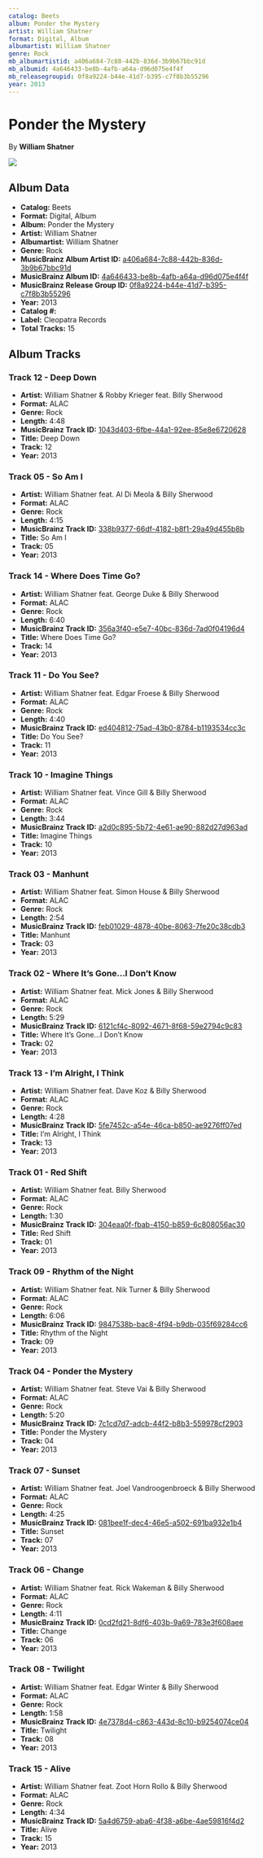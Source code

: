 ```yaml
---
catalog: Beets
album: Ponder the Mystery
artist: William Shatner
format: Digital, Album
albumartist: William Shatner
genre: Rock
mb_albumartistid: a406a684-7c88-442b-836d-3b9b67bbc91d
mb_albumid: 4a646433-be8b-4afb-a64a-d96d075e4f4f
mb_releasegroupid: 0f8a9224-b44e-41d7-b395-c7f8b3b55296
year: 2013
---
```


# Ponder the Mystery

By **William Shatner**

![](../../assets/beetscovers/William_Shatner-Ponder_the_Mystery.jpg)

## Album Data

- **Catalog:** Beets
- **Format:** Digital, Album
- **Album:** Ponder the Mystery
- **Artist:** William Shatner
- **Albumartist:** William Shatner
- **Genre:** Rock
- **MusicBrainz Album Artist ID:** [a406a684-7c88-442b-836d-3b9b67bbc91d](https://musicbrainz.org/artist/a406a684-7c88-442b-836d-3b9b67bbc91d)
- **MusicBrainz Album ID:** [4a646433-be8b-4afb-a64a-d96d075e4f4f](https://musicbrainz.org/release/4a646433-be8b-4afb-a64a-d96d075e4f4f)
- **MusicBrainz Release Group ID:** [0f8a9224-b44e-41d7-b395-c7f8b3b55296](https://musicbrainz.org/release-group/0f8a9224-b44e-41d7-b395-c7f8b3b55296)
- **Year:** 2013
- **Catalog #:** 
- **Label:** Cleopatra Records
- **Total Tracks:** 15

## Album Tracks

### Track 12 - Deep Down

- **Artist:** William Shatner & Robby Krieger feat. Billy Sherwood
- **Format:** ALAC
- **Genre:** Rock
- **Length:** 4:48
- **MusicBrainz Track ID:** [1043d403-6fbe-44a1-92ee-85e8e6720628](https://musicbrainz.org/recording/1043d403-6fbe-44a1-92ee-85e8e6720628)
- **Title:** Deep Down
- **Track:** 12
- **Year:** 2013

### Track 05 - So Am I

- **Artist:** William Shatner feat. Al Di Meola & Billy Sherwood
- **Format:** ALAC
- **Genre:** Rock
- **Length:** 4:15
- **MusicBrainz Track ID:** [338b9377-66df-4182-b8f1-29a49d455b8b](https://musicbrainz.org/recording/338b9377-66df-4182-b8f1-29a49d455b8b)
- **Title:** So Am I
- **Track:** 05
- **Year:** 2013

### Track 14 - Where Does Time Go?

- **Artist:** William Shatner feat. George Duke & Billy Sherwood
- **Format:** ALAC
- **Genre:** Rock
- **Length:** 6:40
- **MusicBrainz Track ID:** [356a3f40-e5e7-40bc-836d-7ad0f04196d4](https://musicbrainz.org/recording/356a3f40-e5e7-40bc-836d-7ad0f04196d4)
- **Title:** Where Does Time Go?
- **Track:** 14
- **Year:** 2013

### Track 11 - Do You See?

- **Artist:** William Shatner feat. Edgar Froese & Billy Sherwood
- **Format:** ALAC
- **Genre:** Rock
- **Length:** 4:40
- **MusicBrainz Track ID:** [ed404812-75ad-43b0-8784-b1193534cc3c](https://musicbrainz.org/recording/ed404812-75ad-43b0-8784-b1193534cc3c)
- **Title:** Do You See?
- **Track:** 11
- **Year:** 2013

### Track 10 - Imagine Things

- **Artist:** William Shatner feat. Vince Gill & Billy Sherwood
- **Format:** ALAC
- **Genre:** Rock
- **Length:** 3:44
- **MusicBrainz Track ID:** [a2d0c895-5b72-4e61-ae90-882d27d963ad](https://musicbrainz.org/recording/a2d0c895-5b72-4e61-ae90-882d27d963ad)
- **Title:** Imagine Things
- **Track:** 10
- **Year:** 2013

### Track 03 - Manhunt

- **Artist:** William Shatner feat. Simon House & Billy Sherwood
- **Format:** ALAC
- **Genre:** Rock
- **Length:** 2:54
- **MusicBrainz Track ID:** [feb01029-4878-40be-8063-7fe20c38cdb3](https://musicbrainz.org/recording/feb01029-4878-40be-8063-7fe20c38cdb3)
- **Title:** Manhunt
- **Track:** 03
- **Year:** 2013

### Track 02 - Where It’s Gone…I Don’t Know

- **Artist:** William Shatner feat. Mick Jones & Billy Sherwood
- **Format:** ALAC
- **Genre:** Rock
- **Length:** 5:29
- **MusicBrainz Track ID:** [6121cf4c-8092-4671-8f68-59e2794c9c83](https://musicbrainz.org/recording/6121cf4c-8092-4671-8f68-59e2794c9c83)
- **Title:** Where It’s Gone…I Don’t Know
- **Track:** 02
- **Year:** 2013

### Track 13 - I’m Alright, I Think

- **Artist:** William Shatner feat. Dave Koz & Billy Sherwood
- **Format:** ALAC
- **Genre:** Rock
- **Length:** 4:28
- **MusicBrainz Track ID:** [5fe7452c-a54e-46ca-b850-ae9276ff07ed](https://musicbrainz.org/recording/5fe7452c-a54e-46ca-b850-ae9276ff07ed)
- **Title:** I’m Alright, I Think
- **Track:** 13
- **Year:** 2013

### Track 01 - Red Shift

- **Artist:** William Shatner feat. Billy Sherwood
- **Format:** ALAC
- **Genre:** Rock
- **Length:** 1:30
- **MusicBrainz Track ID:** [304eaa0f-fbab-4150-b859-6c808056ac30](https://musicbrainz.org/recording/304eaa0f-fbab-4150-b859-6c808056ac30)
- **Title:** Red Shift
- **Track:** 01
- **Year:** 2013

### Track 09 - Rhythm of the Night

- **Artist:** William Shatner feat. Nik Turner & Billy Sherwood
- **Format:** ALAC
- **Genre:** Rock
- **Length:** 6:06
- **MusicBrainz Track ID:** [9847538b-bac8-4f94-b9db-035f69284cc6](https://musicbrainz.org/recording/9847538b-bac8-4f94-b9db-035f69284cc6)
- **Title:** Rhythm of the Night
- **Track:** 09
- **Year:** 2013

### Track 04 - Ponder the Mystery

- **Artist:** William Shatner feat. Steve Vai & Billy Sherwood
- **Format:** ALAC
- **Genre:** Rock
- **Length:** 5:20
- **MusicBrainz Track ID:** [7c1cd7d7-adcb-44f2-b8b3-559978cf2903](https://musicbrainz.org/recording/7c1cd7d7-adcb-44f2-b8b3-559978cf2903)
- **Title:** Ponder the Mystery
- **Track:** 04
- **Year:** 2013

### Track 07 - Sunset

- **Artist:** William Shatner feat. Joel Vandroogenbroeck & Billy Sherwood
- **Format:** ALAC
- **Genre:** Rock
- **Length:** 4:25
- **MusicBrainz Track ID:** [081bee1f-dec4-46e5-a502-691ba932e1b4](https://musicbrainz.org/recording/081bee1f-dec4-46e5-a502-691ba932e1b4)
- **Title:** Sunset
- **Track:** 07
- **Year:** 2013

### Track 06 - Change

- **Artist:** William Shatner feat. Rick Wakeman & Billy Sherwood
- **Format:** ALAC
- **Genre:** Rock
- **Length:** 4:11
- **MusicBrainz Track ID:** [0cd2fd21-8df6-403b-9a69-783e3f608aee](https://musicbrainz.org/recording/0cd2fd21-8df6-403b-9a69-783e3f608aee)
- **Title:** Change
- **Track:** 06
- **Year:** 2013

### Track 08 - Twilight

- **Artist:** William Shatner feat. Edgar Winter & Billy Sherwood
- **Format:** ALAC
- **Genre:** Rock
- **Length:** 1:58
- **MusicBrainz Track ID:** [4e7378d4-c863-443d-8c10-b9254074ce04](https://musicbrainz.org/recording/4e7378d4-c863-443d-8c10-b9254074ce04)
- **Title:** Twilight
- **Track:** 08
- **Year:** 2013

### Track 15 - Alive

- **Artist:** William Shatner feat. Zoot Horn Rollo & Billy Sherwood
- **Format:** ALAC
- **Genre:** Rock
- **Length:** 4:34
- **MusicBrainz Track ID:** [5a4d6759-aba6-4f38-a6be-4ae59816f4d2](https://musicbrainz.org/recording/5a4d6759-aba6-4f38-a6be-4ae59816f4d2)
- **Title:** Alive
- **Track:** 15
- **Year:** 2013

